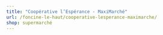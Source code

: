 ```yaml
---
title: "Coopérative l’Espérance - MaxiMarché"
url: /foncine-le-haut/cooperative-lesperance-maximarche/
shop: supermarché
---
```

